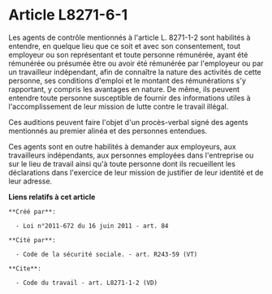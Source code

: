 # Article L8271-6-1

Les agents de contrôle mentionnés à l'article L. 8271-1-2 sont habilités à entendre, en quelque lieu que ce soit et avec son
consentement, tout employeur ou son représentant et toute personne rémunérée, ayant été rémunérée ou présumée être ou avoir
été rémunérée par l'employeur ou par un travailleur indépendant, afin de connaître la nature des activités de cette personne,
ses conditions d'emploi et le montant des rémunérations s'y rapportant, y compris les avantages en nature. De même, ils
peuvent entendre toute personne susceptible de fournir des informations utiles à l'accomplissement de leur mission de lutte
contre le travail illégal. 

Ces auditions peuvent faire l'objet d'un procès-verbal signé des agents mentionnés au premier alinéa et des personnes
entendues. 

Ces agents sont en outre habilités à demander aux employeurs, aux travailleurs indépendants, aux personnes employées dans
l'entreprise ou sur le lieu de travail ainsi qu'à toute personne dont ils recueillent les déclarations dans l'exercice de
leur mission de justifier de leur identité et de leur adresse.

**Liens relatifs à cet article**

	**Créé par**:

	  - Loi n°2011-672 du 16 juin 2011 - art. 84

	**Cité par**:

	  - Code de la sécurité sociale. - art. R243-59 (VT)

	**Cite**:

	  - Code du travail - art. L8271-1-2 (VD)
